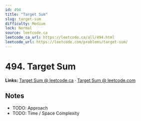 ```yaml
--- 
id: 494
title: "Target Sum"
slug: target-sum
difficulty: Medium
lock: Normal
source: leetcode.ca
leetcode_ca_url: https://leetcode.ca/all/494.html
leetcode_url: https://leetcode.com/problems/target-sum/
---
```


# 494. Target Sum

**Links:** [Target Sum @ leetcode.ca](https://leetcode.ca/all/494.html) · [Target Sum @ leetcode.com](https://leetcode.com/problems/target-sum/)

## Notes
- TODO: Approach
- TODO: Time / Space Complexity
